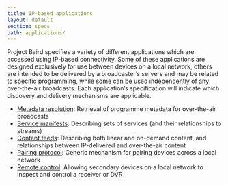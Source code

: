 ```yaml
---
title: IP-based applications
layout: default
section: specs
path: applications/
---
```


Project Baird specifies a variety of different applications which are accessed
using IP-based connectivity. Some of these applications are designed
exclusively for use between devices on a local network, others are intended
to be delivered by a broadcaster’s servers and may be related to specific
programming, while some can be used independently of any over-the-air
broadcasts. Each application’s specification will indicate which discovery
and delivery mechanisms are applicable.

* [Metadata resolution](broadcast-meta/): Retrieval of programme metadata for over-the-air broadcasts
* [Service manifests](manifests/): Describing sets of services (and their relationships to streams)
* [Content feeds](feeds/): Describing both linear and on-demand content, and relationships between IP-delivered and over-the-air content
* [Pairing protocol](pairing-protocol/): Generic mechanism for pairing devices across a local network
* [Remote control](remote-control/): Allowing secondary devices on a local network to inspect and control a receiver or DVR
